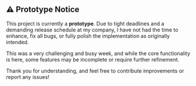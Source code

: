 ## ⚠️ Prototype Notice

This project is currently a **prototype**. Due to tight deadlines and a demanding release schedule at my company, I have not had the time to enhance, fix all bugs, or fully polish the implementation as originally intended.

This was a very challenging and busy week, and while the core functionality is here, some features may be incomplete or require further refinement.

Thank you for understanding, and feel free to contribute improvements or report any issues!
